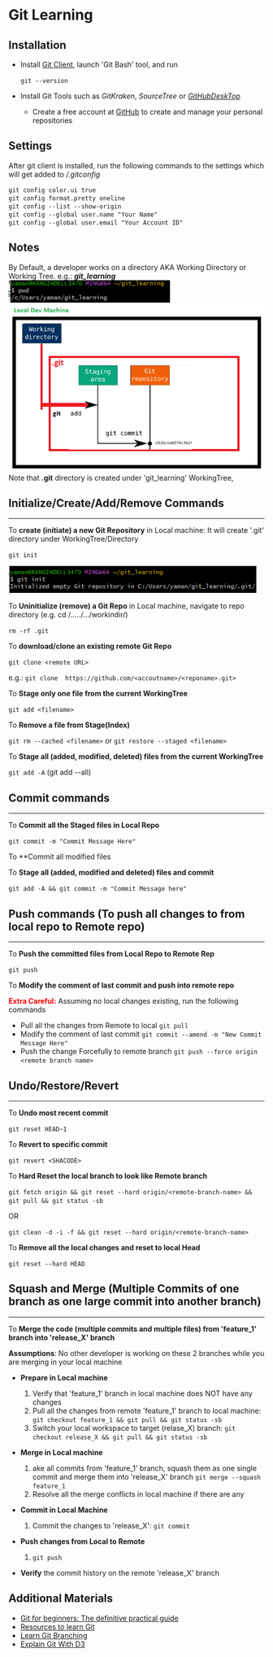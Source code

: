 # Git Learning

## **Installation**
- Install [Git Client](https://git-scm.com/download/win), launch 'Git Bash' tool, and run

  `git --version`

- Install Git Tools such as _GitKraken_, _SourceTree_ or [_GitHubDeskTop_](https://desktop.github.com/)
    - Create a free account at [GitHub](www.github.com) to create and manage your personal repositories

## **Settings**
After git client is installed, run the following commands to the settings which will get added to _<user-home>/.gitconfig_

    git config color.ui true
    git config format.pretty oneline
    git config --list --show-origin
    git config --global user.name "Your Name"
    git config --global user.email "Your Account ID"

## Notes
By Default, a developer works on a directory AKA Working Directory or Working Tree. e.g.: **_git_learning_**
![img_1.png](img_1.png)
![img_3.png](img_3.png)
Note that **.git** directory is created under 'git_learning' WorkingTree,
## Initialize/Create/Add/Remove Commands
***
To **create (initiate) a new Git Repository** in Local machine: It will create '.git' directory under WorkingTree/Directory

`git init`

![img_2.png](img_2.png)

To **Uninitialize (remove) a Git Repo** in Local machine, navigate to repo directory (e.g. cd /...../.../workindir/)
   
 `rm -rf .git`

To **download/clone an existing remote Git Repo** 
    
`git clone <remote URL>`

 e.g.: `git clone  https://github.com/<accoutname>/<reponame>.git>`

To **Stage only one file from the current WorkingTree**

`git add <filename>` 

To **Remove a file from Stage(Index)**

`git rm --cached <filename>`  or `git restore --staged <filename>`

To **Stage all (added, modified, deleted) files from the current WorkingTree**

`git add -A` (git add --all)

## Commit commands
***

To **Commit all the Staged files in Local Repo**

`git commit -m "Commit Message Here"`

To **Commit all modified files

To **Stage all (added, modified and deleted) files and commit**

`git add -A && git commit -m "Commit Message here"`

## Push commands (To push all changes to from local repo to Remote repo)
***
To **Push the committed files from Local Repo to Remote Rep**

`git push`

To **Modify the comment of last commit and push into remote repo**

<span style="color:red"><strong>Extra Careful:</strong></span>  Assuming no local changes existing,  run the following commands

 - Pull all the changes from Remote to local
 `git pull`
 - Modify the comment of last commit
 `git commit --amend -m "New Commit Message Here"`
 - Push the change Forcefully to remote branch
 `git push --force origin <remote branch name>`

## Undo/Restore/Revert
***
To **Undo most recent commit**

`git reset HEAD~1`

To **Revert to specific commit**

`git revert <SHACODE>`

To **Hard Reset the local branch to look like Remote branch**

`git fetch origin && git reset --hard origin/<remote-branch-name> && git pull && git status -sb` 

OR  

`git clean -d -i -f && git reset --hard origin/<remote-branch-name>`


To **Remove all the local changes and reset to local Head**

`git reset --hard HEAD`

## Squash and Merge (Multiple Commits of one branch as one large commit into another branch)
***
To **Merge the code (multiple commits and multiple files) from 'feature_1' branch into 'release_X' branch**

**Assumptions**: No other developer is working on these 2 branches while you are merging in your local machine
- **Prepare in Local machine**
    1. Verify that 'feature_1' branch in local machine does NOT have any changes
    2. Pull all the changes from remote 'feature_1' branch to local machine: `git checkout feature_1 && git pull && git status -sb`
    3. Switch your local workspace to target (relase_X) branch:   `git checkout release_X && git pull && git status -sb`

- **Merge in Local machine**
    1. ake all commits from 'feature_1' branch, squash them as one single commit and merge them into 'release_X' branch `git merge --squash feature_1`
    2. Resolve all the merge conflicts in local machine if there are any
- **Commit in Local Machine** 
    1. Commit the changes to 'release_X': `git commit`
- **Push changes from Local to Remote**
    1.  `git push`
- **Verify** the commit history on the remote 'release_X' branch



## Additional Materials
- [Git for beginners: The definitive practical guide](https://stackoverflow.com/q/315911/12860895)
- [Resources to learn Git](https://try.github.io/)
- [Learn Git Branching](https://learngitbranching.js.org/)
- [Explain Git With D3](https://onlywei.github.io/explain-git-with-d3)
